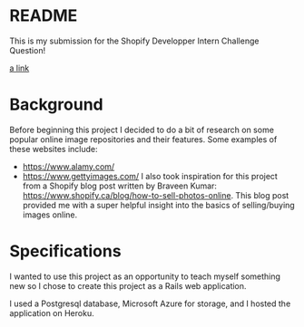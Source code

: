 # README
This is my submission for the Shopify Developper Intern Challenge Question!

[a link](https://picto-vault.herokuapp.com/)

# Background
Before beginning this project I decided to do a bit of research on some popular online image repositories and their features. Some examples of these websites include:

- https://www.alamy.com/
- https://www.gettyimages.com/
I also took inspiration for this project from a Shopify blog post written by Braveen Kumar: https://www.shopify.ca/blog/how-to-sell-photos-online. This blog post provided me with a super helpful insight into the basics of selling/buying images online.

# Specifications
I wanted to use this project as an opportunity to teach myself something new so I chose to create this project as a Rails web application. 

I used a Postgresql database, Microsoft Azure for storage, and I hosted the application on Heroku.
